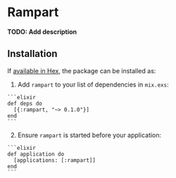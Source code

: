 # Rampart

**TODO: Add description**

## Installation

If [available in Hex](https://hex.pm/docs/publish), the package can be installed as:

  1. Add `rampart` to your list of dependencies in `mix.exs`:

    ```elixir
    def deps do
      [{:rampart, "~> 0.1.0"}]
    end
    ```

  2. Ensure `rampart` is started before your application:

    ```elixir
    def application do
      [applications: [:rampart]]
    end
    ```

